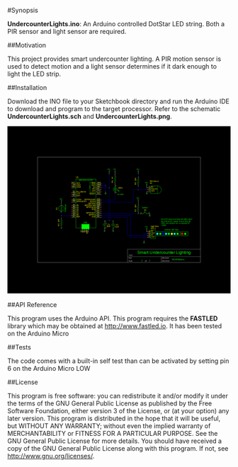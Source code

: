 #Synopsis

**UndercounterLights.ino**: An Arduino controlled DotStar LED string. Both a PIR sensor and light sensor are required.

##Motivation

This project provides smart undercounter lighting. A PIR motion sensor is used to detect motion and a light sensor determines if it dark enough to light the LED strip.

##Installation

Download the INO file to your Sketchbook directory and run the Arduino IDE to download and program to the target processor. Refer to the schematic **UndercounterLights.sch** and **UndercounterLights.png**.

![alt tag](https://github.com/Billwilliams1952/Arduino-Controlled-Undercounter-Lights/blob/master/UndercounterLights.png)

##API Reference

This program uses the Arduino API. This program requires the **FASTLED** library which may be obtained at http://www.fastled.io. It has been tested on the Arduino Micro

##Tests

The code comes with a built-in self test than can be activated by setting pin 6 on the Arduino Micro LOW

##License

This program is free software: you can redistribute it and/or modify it under the terms of the GNU General Public
License as published by the Free Software Foundation, either version 3 of the License, or (at your option) any later version. This program is distributed in the hope that it will be useful, but WITHOUT ANY WARRANTY; without even the
implied warranty of MERCHANTABILITY or FITNESS FOR A PARTICULAR PURPOSE.  See the GNU General Public License for more details. You should have received a copy of the GNU General Public License along with this program.  If not, see http://www.gnu.org/licenses/.
